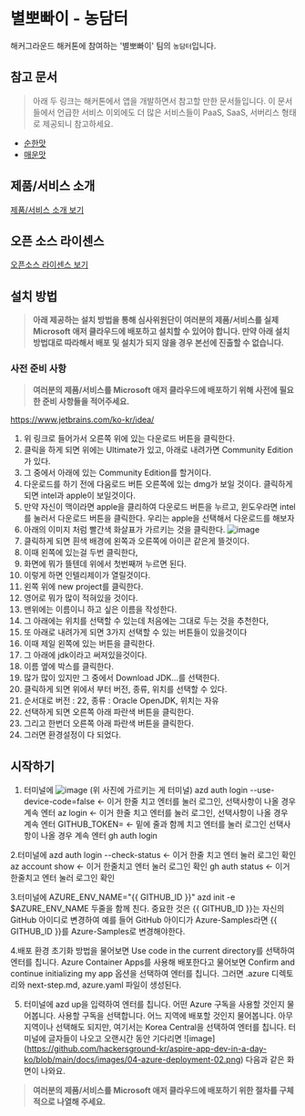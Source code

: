 # 별뽀빠이 - 농담터

해커그라운드 해커톤에 참여하는 '별뽀빠이' 팀의 `농담터`입니다.

## 참고 문서

> 아래 두 링크는 해커톤에서 앱을 개발하면서 참고할 만한 문서들입니다. 이 문서들에서 언급한 서비스 이외에도 더 많은 서비스들이 PaaS, SaaS, 서버리스 형태로 제공되니 참고하세요.

- [순한맛](./REFERENCES_BASIC.md)
- [매운맛](./REFERENCES_ADVANCED.md)

## 제품/서비스 소개

<!-- 아래 링크는 지우지 마세요 -->
[제품/서비스 소개 보기](TOPIC.md)
<!-- 위 링크는 지우지 마세요 -->

## 오픈 소스 라이센스

<!-- 아래 링크는 지우지 마세요 -->
[오픈소스 라이센스 보기](./LICENSE)
<!-- 위 링크는 지우지 마세요 -->

## 설치 방법

> **아래 제공하는 설치 방법을 통해 심사위원단이 여러분의 제품/서비스를 실제 Microsoft 애저 클라우드에 배포하고 설치할 수 있어야 합니다. 만약 아래 설치 방법대로 따라해서 배포 및 설치가 되지 않을 경우 본선에 진출할 수 없습니다.**

### 사전 준비 사항

> **여러분의 제품/서비스를 Microsoft 애저 클라우드에 배포하기 위해 사전에 필요한 준비 사항들을 적어주세요.**
>
https://www.jetbrains.com/ko-kr/idea/
1. 위 링크로 들어가서 오른쪽 위에 있는 다운로드 버튼을 클릭한다.
2. 클릭을 하게 되면 위에는 Ultimate가 있고, 아래로 내려가면 Community Edition가 있다.
3. 그 중에서 아래에 있는 Community Edition를 할거이다.
4. 다운로드를 하기 전에 다움로드 버튼 오른쪽에 있는 dmg가 보일 것이다. 클릭하게 되면 intel과 apple이 보일것이다.
5. 만약 자신이 맥이라면 apple을 클리하여 다운로드 버튼을 누르고, 윈도우라면 intel를 눌러서 다운로드 버튼을 클릭한다. 우리는 apple을 선택해서 다운로드를 해보자
6. 아래의 이미지 처럼 빨간색 화살표가 가르키는 것을 클릭한다.
![image](https://github.com/user-attachments/assets/d5f633ff-5f67-4312-8a06-488fe10011c4)
7. 클릭하게 되면 흰색 배경에 왼쪽과 오른쪽에 아이콘 같은게 뜰것이다.
8. 이때 왼쪽에 있는걸 두번 클릭한다,
9. 화면에 뭐가 뜰텐데 위에서 첫번째꺼 누르면 된다.
10. 이렇게 하면 인텔리제이가 열릴것이다.
11. 왼쪽 위에 new project를 클릭한다.
12. 영어로 뭐가 많이 적혀있을 것이다.
13. 맨위에는 이름이니 하고 싶은 이름을 작성한다.
14. 그 아래에는 위치를 선택할 수 있는데 처음에는 그대로 두는 것을 추천한다,
15. 또 아래로 내려가게 되면 3가지 선택할 수 있는 버튼들이 있을것이다
16. 이때 제일 왼쪽에 있는 버튼을 클릭한다.
17. 그 아래에 jdk이라고 써져있을것이다.
18. 이름 옆에 박스를 클릭한다.
19. 많가 많이 있지만 그 중에서 Download JDK...를 선택한다.
20. 클릭하게 되면 위에서 부터 버전, 종류, 위치를 선택할 수 있다.
21. 순서대로 버전 : 22, 종류 : Oracle OpenJDK, 위치는 자유
22. 선택하게 되면 오른쪽 아래 파란색 버튼을 클릭한다.
23. 그리고 한번더 오른쪽 아래 파란색 버튼을 클릭한다.
24. 그러면 환경설정이 다 되었다.

## 시작하기
1. 터미널에
![image](https://github.com/user-attachments/assets/0e6faac6-fa30-4f33-8ecc-8f5778811d7a)
(위 사진에 가르키는 게 터미널)
azd auth login --use-device-code=false <- 이거 한줄 치고 엔터를 눌러 로그인, 선택사항이 나올 경우 계속 엔터
az login <- 이거 한줄 치고 엔터를 눌러 로그인, 선택사항이 나올 경우 계속 엔터
GITHUB_TOKEN= <- 밑에 줄과 함께 치고 엔터를 눌러 로그인 선택사항이 나올 경우 계속 엔터
gh auth login

2.터미널에
azd auth login --check-status <- 이거 한줄 치고 엔터 눌러 로그인 확인
az account show <- 이거 한줄치고 엔터 눌러 로그인 확인
gh auth status <- 이거 한줄치고 엔터 눌러 로그인 확인

3.터미널에
AZURE_ENV_NAME="{{ GITHUB_ID }}"
azd init -e $AZURE_ENV_NAME
두줄을 함께 친다. 중요한 것은 {{ GITHUB_ID }}는 자신의 GitHub 아이디로 변경하여 예를 들어 GitHub 아이디가 Azure-Samples라면 {{ GITHUB_ID }}를 Azure-Samples로 변경해야한다.

4.배포 환경 초기화 방법을 물어보면 Use code in the current directory를 선택하여 엔터를 칩니다.
Azure Container Apps를 사용해 배포한다고 물어보면 Confirm and continue initializing my app 옵션을 선택하여 엔터를 칩니다.
그러면 .azure 디렉토리와 next-step.md, azure.yaml 파일이 생성된다.

5. 터미널에 azd up을 입력하여 엔터를 칩니다.
어떤 Azure 구독을 사용할 것인지 물어봅니다. 사용할 구독을 선택합니다.
어느 지역에 배포할 것인지 물어봅니다. 아무 지역이나 선택해도 되지만, 여기서는 Korea Central을 선택하여 엔터를 칩니다.
터미널에 글자들이 나오고 오랜시간 동안 기다리면 
![image] (https://github.com/hackersground-kr/aspire-app-dev-in-a-day-ko/blob/main/docs/images/04-azure-deployment-02.png) 다음과 같은 화면이 나와요.


> **여러분의 제품/서비스를 Microsoft 애저 클라우드에 배포하기 위한 절차를 구체적으로 나열해 주세요.**
